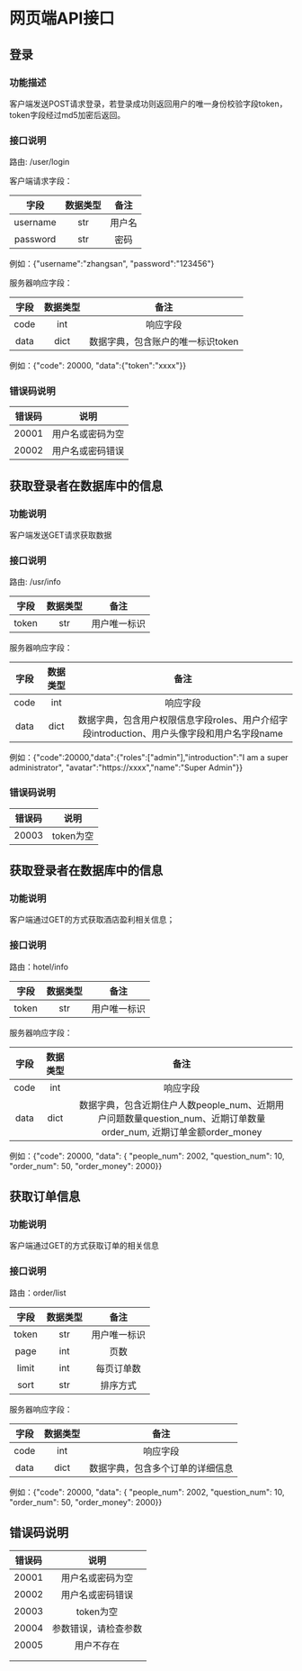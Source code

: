 # 网页端API接口

## 登录

### 功能描述

客户端发送POST请求登录，若登录成功则返回用户的唯一身份校验字段token，token字段经过md5加密后返回。

### 接口说明

路由:  /user/login

客户端请求字段：

|   字段   | 数据类型 |  备注  |
| :------: | :------: | :----: |
| username |   str    | 用户名 |
| password |   str    |  密码  |

例如：{"username":"zhangsan", "password":"123456"}

服务器响应字段：

| 字段 | 数据类型 |               备注                |
| :--: | :------: | :-------------------------------: |
| code |   int    |             响应字段              |
| data |   dict   | 数据字典，包含账户的唯一标识token |

例如：{"code": 20000, "data":{"token":"xxxx"}}

### 错误码说明

| 错误码 |       说明       |
| :----: | :--------------: |
| 20001  | 用户名或密码为空 |
| 20002  | 用户名或密码错误 |

## 获取登录者在数据库中的信息

### 功能说明

客户端发送GET请求获取数据

### 接口说明 

路由: /usr/info

| 字段  | 数据类型 |     备注     |
| :---: | :------: | :----------: |
| token |   str    | 用户唯一标识 |

服务器响应字段：

| 字段 | 数据类型 |                             备注                             |
| :--: | :------: | :----------------------------------------------------------: |
| code |   int    |                           响应字段                           |
| data |   dict   | 数据字典，包含用户权限信息字段roles、用户介绍字段introduction、用户头像字段和用户名字段name |

例如：{"code":20000,"data":{"roles":["admin"],"introduction":"I am a super administrator", "avatar":"https://xxxx","name":"Super Admin"}}

### 错误码说明

| 错误码 |   说明    |
| :----: | :-------: |
| 20003  | token为空 |

## 获取登录者在数据库中的信息

### 功能说明

客户端通过GET的方式获取酒店盈利相关信息；

### 接口说明

路由：hotel/info

| 字段  | 数据类型 |     备注     |
| :---: | :------: | :----------: |
| token |   str    | 用户唯一标识 |

服务器响应字段：

| 字段 | 数据类型 |                             备注                             |
| :--: | :------: | :----------------------------------------------------------: |
| code |   int    |                           响应字段                           |
| data |   dict   | 数据字典，包含近期住户人数people_num、近期用户问题数量question_num、近期订单数量order_num, 近期订单金额order_money |

例如：{"code": 20000,  "data": { "people_num": 2002, "question_num": 10, "order_num": 50, "order_money": 2000}}

## 获取订单信息

### 功能说明

客户端通过GET的方式获取订单的相关信息

### 接口说明

路由：order/list

| 字段  | 数据类型 |     备注     |
| :---: | :------: | :----------: |
| token |   str    | 用户唯一标识 |
| page  |   int    |     页数     |
| limit |   int    |  每页订单数  |
| sort  |   str    |   排序方式   |

服务器响应字段：

| 字段 | 数据类型 |               备注               |
| :--: | :------: | :------------------------------: |
| code |   int    |             响应字段             |
| data |   dict   | 数据字典，包含多个订单的详细信息 |

例如：{"code": 20000,  "data": { "people_num": 2002, "question_num": 10, "order_num": 50, "order_money": 2000}}

## 错误码说明

| 错误码 |         说明         |
| :----: | :------------------: |
| 20001  |   用户名或密码为空   |
| 20002  |   用户名或密码错误   |
| 20003  |      token为空       |
| 20004  | 参数错误，请检查参数 |
| 20005  |      用户不存在      |
|        |                      |
|        |                      |

































